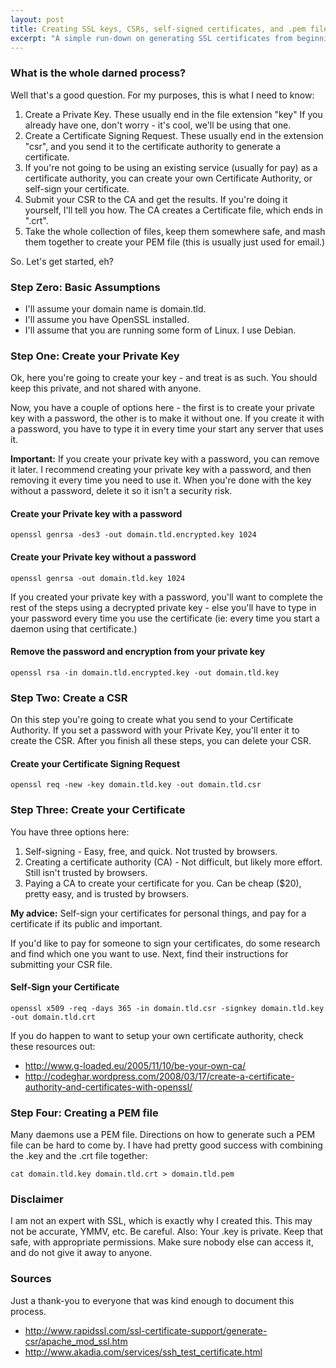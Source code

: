 ```yaml
---
layout: post
title: Creating SSL keys, CSRs, self-signed certificates, and .pem files.
excerpt: "A simple run-down on generating SSL certificates from beginning to end."
---
```

### What is the whole darned process?
Well that's a good question. For my purposes, this is what I need to know:

1. Create a Private Key. These usually end in the file extension "key" If you
already have one, don't worry - it's cool, we'll be using that one.
2. Create a Certificate Signing Request. These usually end in the extension
"csr", and you send it to the certificate authority to generate a certificate.
3. If you're not going to be using an existing service (usually for pay) as
a certificate authority, you can create your own Certificate Authority, or
self-sign your certificate.
4. Submit your CSR to the CA and get the results. If you're doing it yourself,
I'll tell you how. The CA creates a Certificate file, which ends in ".crt".
5. Take the whole collection of files, keep them somewhere safe, and mash them
together to create your PEM file (this is usually just used for email.)

So. Let's get started, eh?

### Step Zero: Basic Assumptions

- I'll assume your domain name is domain.tld.
- I'll assume you have OpenSSL installed.
- I'll assume that you are running some form of Linux. I use Debian.

### Step One: Create your Private Key
Ok, here you're going to create your key - and treat is as such. You should
keep this private, and not shared with anyone.

Now, you have a couple of options here - the first is to create your private
key with a password, the other is to make it without one. If you create it
with a password, you have to type it in every time your start any server that
uses it.

**Important:** If you create your private key with a password,
you can remove it later. I recommend creating your private key with a password,
and then removing it every time you need to use it. When you're done with the
key without a password, delete it so it isn't a security risk.

#### Create your Private key **with** a password

    openssl genrsa -des3 -out domain.tld.encrypted.key 1024

#### Create your Private key **without** a password

    openssl genrsa -out domain.tld.key 1024

If you created your private key with a password, you'll want to complete the
rest of the steps using a decrypted private key - else you'll have to type in
your password every time you use the certificate (ie: every time you start a
daemon using that certificate.)

#### Remove the password and encryption from your private key
    openssl rsa -in domain.tld.encrypted.key -out domain.tld.key

### Step Two: Create a CSR
On this step you're going to create what you send to your Certificate
Authority. If you set a password with your Private Key, you'll enter it to
create the CSR. After you finish all these steps, you can delete your CSR.

#### Create your Certificate Signing Request

    openssl req -new -key domain.tld.key -out domain.tld.csr


### Step Three: Create your Certificate
You have three options here:
1. Self-signing - Easy, free, and quick. Not trusted by browsers.
2. Creating a certificate authority (CA) - Not difficult, but likely more
   effort. Still isn't trusted by browsers.
3. Paying a CA to create your certificate for you. Can be cheap ($20), pretty
   easy, and is trusted by browsers.

**My advice:** Self-sign your certificates for personal things, and pay for a
certificate if its public and important.

If you'd like to pay for someone to sign your certificates, do some research
and find which one you want to use. Next, find their instructions for
submitting your CSR file.

#### Self-Sign your Certificate

    openssl x509 -req -days 365 -in domain.tld.csr -signkey domain.tld.key -out domain.tld.crt

If you do happen to want to setup your own certificate authority, check these
resources out:

- <http://www.g-loaded.eu/2005/11/10/be-your-own-ca/>
- <http://codeghar.wordpress.com/2008/03/17/create-a-certificate-authority-and-certificates-with-openssl/>

### Step Four: Creating a PEM file

Many daemons use a PEM file. Directions on how to generate such a PEM file can
be hard to come by. I have had pretty good success with combining the .key and
the .crt file together:

    cat domain.tld.key domain.tld.crt > domain.tld.pem

### Disclaimer

I am not an expert with SSL, which is exactly why I created this. This may not
be accurate, YMMV, etc. Be careful. Also: Your .key is private. Keep that safe,
with appropriate permissions. Make sure nobody else can access it, and do not
give it away to anyone.

### Sources
Just a thank-you to everyone that was kind enough to document this process.

- <http://www.rapidssl.com/ssl-certificate-support/generate-csr/apache_mod_ssl.htm>
- <http://www.akadia.com/services/ssh_test_certificate.html>

